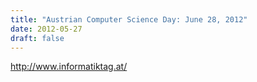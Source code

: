 ```yaml
---
title: "Austrian Computer Science Day: June 28, 2012"
date: 2012-05-27
draft: false
---
```

<p><a href="http://www.informatiktag.at/" target="_blank">http://www.informatiktag.at/</a></p>
<div class="fix"><!----></div>
